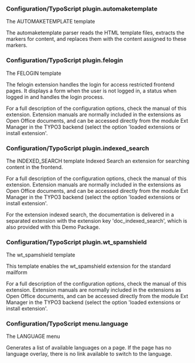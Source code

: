 ### Configuration/TypoScript plugin.automaketemplate ###
The AUTOMAKETEMPLATE template

The automaketemplate parser reads the HTML template files, extracts the markers for content, and replaces them with the content assigned to these markers.



### Configuration/TypoScript plugin.felogin ###

The FELOGIN template

The felogin extension handles the login for access restricted frontend pages. It displays a form when the user is not logged in, a status when logged in and handles the login process.

For a full description of the configuration options, check the manual of this extension. Extension manuals are normally included in the extensions as Open Office documents, and can be accessed directly from the module Ext Manager in the TYPO3 backend (select the option 'loaded extensions or install extension'.



### Configuration/TypoScript plugin.indexed_search ###

The INDEXED_SEARCH template
Indexed Search an extension for searching content in the frontend.

For a full description of the configuration options, check the manual of this extension. Extension manuals are normally included in the extensions as Open Office documents, and can be accessed directly from the module Ext Manager in the TYPO3 backend (select the option 'loaded extensions or install extension'.

For the extension indexed search, the documentation is delivered in a separated extension with the extension key 'doc_indexed_search', which is also provided with this Demo Package.



### Configuration/TypoScript plugin.wt_spamshield ###

The wt_spamshield template

This template enables the wt_spamshield extension for the standard mailform

For a full description of the configuration options, check the manual of this extension. Extension manuals are normally included in the extensions as Open Office documents, and can be accessed directly from the module Ext Manager in the TYPO3 backend (select the option 'loaded extensions or install extension'.



### Configuration/TypoScript menu.language ####

The LANGUAGE menu

Generates a list of available languages on a page. If the page has no language overlay, there is no link available to switch to the language.

